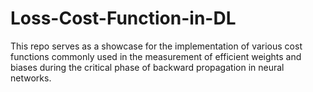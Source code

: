 # Loss-Cost-Function-in-DL
This repo serves as a showcase for the implementation of various cost functions commonly used in the measurement of efficient weights and biases during the critical phase of backward propagation in neural networks.
